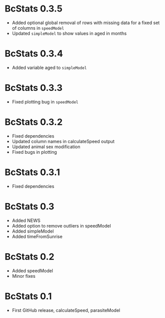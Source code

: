 # BcStats 0.3.5

* Added optional global removal of rows with missing data for a fixed set of columns in `speedModel`
* Updated `simpleModel` to show values in aged in months

# BcStats 0.3.4

* Added variable aged to `simpleModel`


# BcStats 0.3.3

* Fixed plotting bug in `speedModel`

# BcStats 0.3.2

* Fixed dependencies
* Updated column names in calculateSpeed output
* Updated animal sex modification
* Fixed bugs in plotting


# BcStats 0.3.1

* Fixed dependencies


# BcStats 0.3

* Added NEWS
* Added option to remove outliers in speedModel
* Added simpleModel
* Added timeFromSunrise


# BcStats 0.2

* Added speedModel
* Minor fixes


# BcStats 0.1

* First GitHub release, calculateSpeed, parasiteModel
